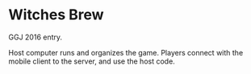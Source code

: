 # Witches Brew
GGJ 2016 entry.

Host computer runs and organizes the game. Players connect with the mobile client to the server, and use the host code.
